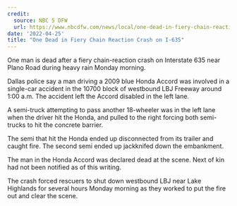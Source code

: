 ```yaml
---
credit:
  source: NBC 5 DFW
  url: https://www.nbcdfw.com/news/local/one-dead-in-fiery-chain-reaction-crash-on-i-365/2949546/
date: '2022-04-25'
title: "One Dead in Fiery Chain Reaction Crash on I-635"
---
```

One man is dead after a fiery chain-reaction crash on Interstate 635 near Plano Road during heavy rain Monday morning.

Dallas police say a man driving a 2009 blue Honda Accord was involved in a single-car accident in the 10700 block of westbound LBJ Freeway around 1:00 a.m. The accident left the Accord disabled in the left lane.

A semi-truck attempting to pass another 18-wheeler was in the left lane when the driver hit the Honda, and pulled to the right forcing both semi-trucks to hit the concrete barrier.

The semi that hit the Honda ended up disconnected from its trailer and caught fire. The second semi ended up jackknifed down the embankment.

The man in the Honda Accord was declared dead at the scene. Next of kin had not been notified as of this writing.

The crash forced rescuers to shut down westbound LBJ near Lake Highlands for several hours Monday morning as they worked to put the fire out and clear the scene.

